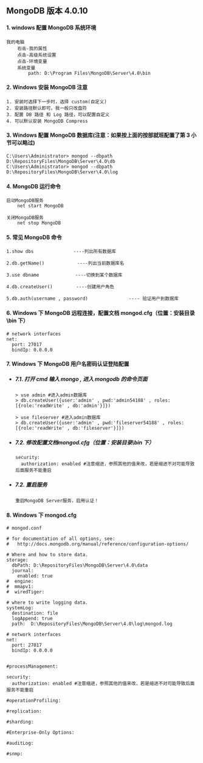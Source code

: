 ## MongoDB 版本 4.0.10 
#### 1. windows 配置 MongoDB 系统环境
```text
我的电脑
    右击-我的属性
    点击-高级系统设置
    点击-环境变量
    系统变量
        path: D:\Program Files\MongoDB\Server\4.0\bin

```
#### 2. Windows 安装 MongoDB 注意
```text
1. 安装时选择下一步时，选择 custom(自定义)
2. 安装路径默认即可，我一般只改盘符
3. 配置 DB 路径 和 Log 路径，可以配置自定义
4. 可以默认安装 MongoDB Compress
```
#### 3. Windows 配置  MongoDB 数据库(注意：如果按上面的按部就班配置了第 3 小节可以略过)
```text
C:\Users\Administrator> mongod --dbpath D:\RepositoryFiles\MongoDB\Server\4.0\db
C:\Users\Administrator> mongod --dbpath D:\RepositoryFiles\MongoDB\Server\4.0\log
```
#### 4. MongoDB 运行命令
```sbtshell
启动MongoDB服务
    net start MongoDB
    
关闭MongoDB服务
    net stop MongoDB
```
#### 5. 常见 MongoDB 命令
```text
1.show dbs　　　　        ----列出所有数据库

2.db.getName()            ----列出当前数据库名

3.use dbname　　          ----切换到某个数据库

4.db.createUser()　       ----创建用户角色

5.db.auth(username , password)               ---- 验证用户到数据库
```
#### 6. Windows 下 MongoDB 远程连接，配置文档 mongod.cfg（位置：安装目录\bin 下）
```text
# network interfaces
net:
  port: 27017
  bindIp: 0.0.0.0
```
#### 7. Windows 下 MongoDB 用户名密码认证登陆配置

* ##### 7.1. 打开 cmd 输入 mongo , 进入 mongodb 的命令页面
    ```text
    > use admin #进入admin数据库
    > db.createUser({user:'admin' , pwd:'admin54188' , roles:[{role:'readWrite' , db:'admin'}]})
    ```
    ```text
    > use fileserver #进入admin数据库
    > db.createUser({user:'admin' , pwd:'fileserver54188' , roles:[{role:'readWrite' , db:'fileserver'}]})
    ```
* ##### 7.2. 修改配置文档mongod.cfg（位置：安装目录\bin 下）
    ```text
    security:
      authorization: enabled #注意缩进，参照其他的值来改，若是缩进不对可能导致后面服务不能重启
    ```
* ##### 7.2. 重启服务
    ```text
    重启MongoDB Server服务，启用认证！
    ```
#### 8. Windows 下 mongod.cfg
```sbtshell
# mongod.conf

# for documentation of all options, see:
#   http://docs.mongodb.org/manual/reference/configuration-options/

# Where and how to store data.
storage:
  dbPath: D:\RepositoryFiles\MongoDB\Server\4.0\data
  journal:
    enabled: true
#  engine:
#  mmapv1:
#  wiredTiger:

# where to write logging data.
systemLog:
  destination: file
  logAppend: true
  path:  D:\RepositoryFiles\MongoDB\Server\4.0\log\mongod.log

# network interfaces
net:
  port: 27017
  bindIp: 0.0.0.0


#processManagement:

security:
  authorization: enabled #注意缩进，参照其他的值来改，若是缩进不对可能导致后面服务不能重启

#operationProfiling:

#replication:

#sharding:

#Enterprise-Only Options:

#auditLog:

#snmp:
```
    
	